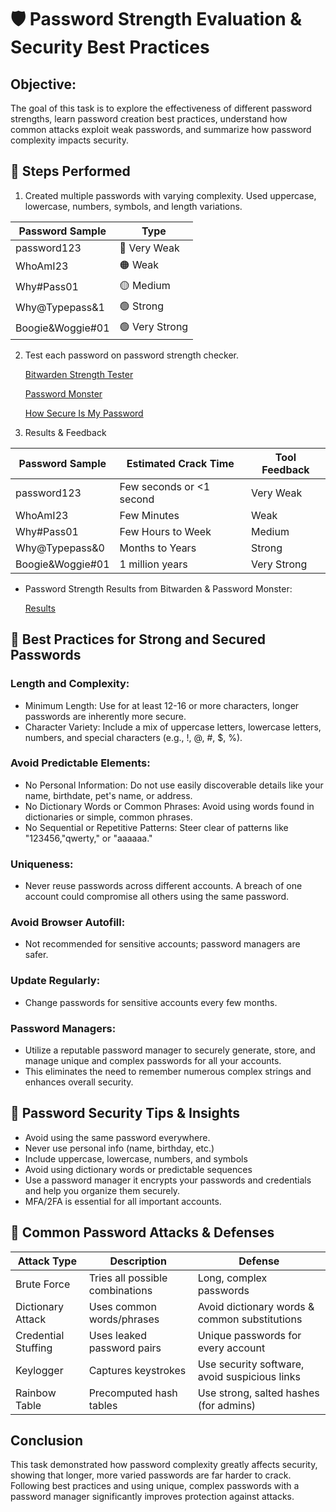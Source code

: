 # 🛡️ Password Strength Evaluation & Security Best Practices

## Objective:

The goal of this task is to explore the effectiveness of different password strengths, learn password creation best practices, understand how common attacks exploit weak passwords, and summarize how password complexity impacts security.

## 📝 Steps Performed 

1. Created multiple passwords with varying complexity.
   Used uppercase, lowercase, numbers, symbols, and length variations.

| Password Sample | Type |
| --- | --- |
| password123 | 🔴 Very Weak |
| WhoAmI23 | 🟠 Weak |
| Why#Pass01 | 🟡 Medium |
| Why@Typepass&1 | 🟢 Strong |
| Boogie&Woggie#01 | 🟢 Very Strong |


2. Test each password on password strength checker.

   [Bitwarden Strength Tester](https://bitwarden.com/password-strength/)
   
   [Password Monster](https://www.passwordmonster.com/)
   
   [How Secure Is My Password](https://www.security.org/how-secure-is-my-password/)
   
   
4. Results & Feedback

| Password Sample | Estimated Crack Time | Tool Feedback|
| --- | --- | --- |
| password123 | Few seconds or <1 second | Very Weak |
| WhoAmI23 | Few Minutes | Weak |
| Why#Pass01 | Few Hours to Week | Medium |
| Why@Typepass&0 | Months to Years | Strong |
| Boogie&Woggie#01 | 1 million years | Very Strong |

- Password Strength Results from Bitwarden & Password Monster:
  
  [Results](https://github.com/hellolightning/Elevate-Labs/blob/Task-6/Results.md)

## 



## 🔐 Best Practices for Strong and Secured Passwords

### Length and Complexity:
- Minimum Length: Use for at least 12-16 or more characters, longer passwords are inherently more secure.
- Character Variety: Include a mix of uppercase letters, lowercase letters, numbers, and special characters (e.g., !, @, #, $, %). 

### Avoid Predictable Elements:
- No Personal Information: Do not use easily discoverable details like your name, birthdate, pet's name, or address.
- No Dictionary Words or Common Phrases: Avoid using words found in dictionaries or simple, common phrases.
- No Sequential or Repetitive Patterns: Steer clear of patterns like "123456,"qwerty," or "aaaaaa."

### Uniqueness:
- Never reuse passwords across different accounts. A breach of one account could compromise all others using the same password.

### Avoid Browser Autofill:
- Not recommended for sensitive accounts; password managers are safer.

### Update Regularly: 
- Change passwords for sensitive accounts every few months.

### Password Managers:
- Utilize a reputable password manager to securely generate, store, and manage unique and complex passwords for all your accounts. 
- This eliminates the need to remember numerous complex strings and enhances overall security.

## 🔐 Password Security Tips & Insights

- Avoid using the same password everywhere.
- Never use personal info (name, birthday, etc.)
- Include uppercase, lowercase, numbers, and symbols
- Avoid using dictionary words or predictable sequences
- Use a password manager it encrypts your passwords and credentials and help you organize them securely.
- MFA/2FA is essential for all important accounts.

## 🚨 Common Password Attacks & Defenses

| Attack Type	| Description |	Defense |
| --- | --- | --- |
| Brute Force |	Tries all possible combinations	| Long, complex passwords |
| Dictionary Attack |	Uses common words/phrases |	Avoid dictionary words & common substitutions |
| Credential Stuffing |	Uses leaked password pairs | Unique passwords for every account |
| Keylogger	| Captures keystrokes |	Use security software, avoid suspicious links |
| Rainbow Table |	Precomputed hash tables	| Use strong, salted hashes (for admins) |

## Conclusion

This task demonstrated how password complexity greatly affects security, showing that longer, more varied passwords are far harder to crack. Following best practices and using unique, complex passwords with a password manager significantly improves protection against attacks.


